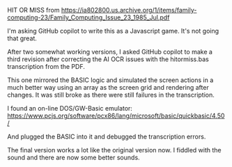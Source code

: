 HIT OR MISS from
https://ia802800.us.archive.org/1/items/family-computing-23/Family_Computing_Issue_23_1985_Jul.pdf

I'm asking GitHub copilot to write this as a Javascript game.  It's not going that great.

After two somewhat working versions, I asked GitHub copilot to make a third revision after correcting the AI OCR issues with the hitormiss.bas transcription from the PDF.

This one mirrored the BASIC logic and simulated the screen actions in a much better way using an array as the screen grid and rendering after changes.   It was still broke as there were still failures in the transcription.

I found an on-line DOS/GW-Basic emulator:
https://www.pcjs.org/software/pcx86/lang/microsoft/basic/quickbasic/4.50/

And plugged the BASIC into it and debugged the transcription errors.

The final version works a lot like the original version now.   I fiddled with the sound and there are now some better sounds.
